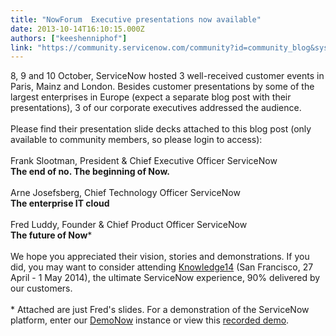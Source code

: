 ```yaml
---
title: "NowForum  Executive presentations now available"
date: 2013-10-14T16:10:15.000Z
authors: ["keeshenniphof"]
link: "https://community.servicenow.com/community?id=community_blog&sys_id=b3fce6a5dbd0dbc01dcaf3231f96197d"
---
```

<p>8, 9 and 10 October, ServiceNow hosted 3 well-received customer events in Paris, Mainz and London. Besides customer presentations by some of the largest enterprises in Europe (expect a separate blog post with their presentations), 3 of our corporate executives addressed the audience. <br /><br />Please find their presentation slide decks attached to this blog post (only available to community members, so please login to access):<br /><br />Frank Slootman, President &amp; Chief Executive Officer ServiceNow<br /><b>The end of no. The beginning of Now.</b><br /><br />Arne Josefsberg, Chief Technology Officer ServiceNow<br /><b>The enterprise IT cloud</b><br /><br />Fred Luddy, Founder &amp; Chief Product Officer ServiceNow<br /><b>The future of Now</b>*<br /><br />We hope you appreciated their vision, stories and demonstrations. If you did, you may want to consider attending <a title="nowledge.servicenow.com/knowledge14/home.do" href="https://knowledge.servicenow.com/knowledge14/home.do" target="blank">Knowledge14</a> (San Francisco, 27 April - 1 May 2014), the ultimate ServiceNow experience, 90% delivered by our customers.<br /><br />* Attached are just Fred's slides. For a demonstration of the ServiceNow platform, enter our <a title="icenow.com/DemoNow" href="info.servicenow.com/DemoNow" target="blank">DemoNow</a> instance or view this <a title="w.catapultworks.com/clients_web/servicenow/video_2.html" href="http://www.catapultworks.com/clients_web/servicenow/video_2.html" target="blank">recorded demo</a>.</p>